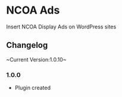# NCOA Ads
Insert NCOA Display Ads on WordPress sites

## Changelog
~Current Version:1.0.10~

### 1.0.0
* Plugin created